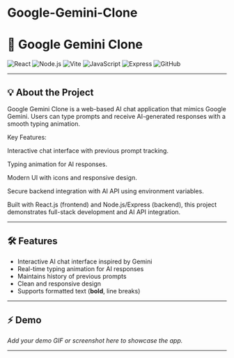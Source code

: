 # Google-Gemini-Clone
# 🚀 Google Gemini Clone

![React](https://img.shields.io/badge/React-61DAFB?style=for-the-badge&logo=react&logoColor=white)
![Node.js](https://img.shields.io/badge/Node.js-339933?style=for-the-badge&logo=node.js&logoColor=white)
![Vite](https://img.shields.io/badge/Vite-646CFF?style=for-the-badge&logo=vite&logoColor=white)
![JavaScript](https://img.shields.io/badge/JavaScript-F7DF1E?style=for-the-badge&logo=javascript&logoColor=black)
![Express](https://img.shields.io/badge/Express-000000?style=for-the-badge&logo=express&logoColor=white)
![GitHub](https://img.shields.io/badge/GitHub-181717?style=for-the-badge&logo=github&logoColor=white)

---

## 💡 About the Project
Google Gemini Clone is a web-based AI chat application that mimics Google Gemini. Users can type prompts and receive AI-generated responses with a smooth typing animation.

Key Features:

Interactive chat interface with previous prompt tracking.

Typing animation for AI responses.

Modern UI with icons and responsive design.

Secure backend integration with AI API using environment variables.

Built with React.js (frontend) and Node.js/Express (backend), this project demonstrates full-stack development and AI API integration.

---

## 🛠 Features
- Interactive AI chat interface inspired by Gemini  
- Real-time typing animation for AI responses  
- Maintains history of previous prompts  
- Clean and responsive design  
- Supports formatted text (**bold**, line breaks)  

---

## ⚡ Demo
_Add your demo GIF or screenshot here to showcase the app._

---




